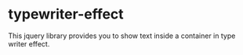 # typewriter-effect
This jquery library provides you to show text inside a container in type writer effect. 
